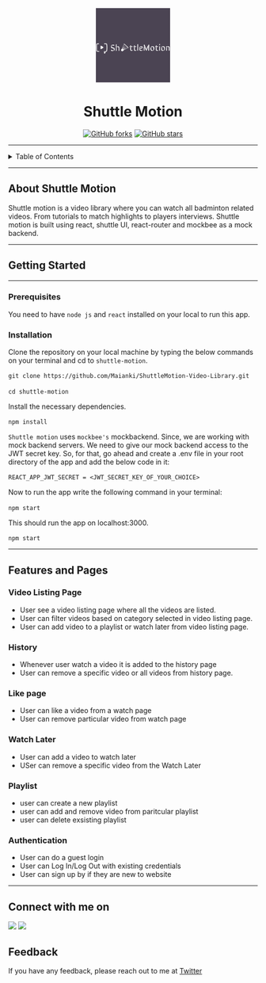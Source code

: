 <div align="center">

<img alt="site logo" src="public/site-logo.png" width="150px" height="150px" />

# Shuttle Motion

[![GitHub forks](https://img.shields.io/github/forks/Maianki/ShuttleMotion-Video-Library?style=flat-square)](https://github.com/Maianki/ShuttleMotion-Video-Library/network)
[![GitHub stars](https://img.shields.io/github/stars/Maianki/ShuttleMotion-Video-Library?style=flat-square)](https://github.com/Maianki/ShuttleMotion-Video-Library/stargazers)
</div>


---


<!-- TABLE OF CONTENTS -->
<details>
  <summary>Table of Contents</summary>
  <ol>
    <li>
      <a href="#about-shuttle-motion">About The Project</a>
    </li>
    <li>
      <a href="#getting-started">Getting Started</a>
      <ul>
        <li><a href="#prerequisites">Prerequisites</a></li>
        <li><a href="#installation">Installation</a></li>
      </ul>
    </li>
    <li>
      <a href="#features-and-pages">Features</a>
      <ul>
        <li><a href="#video-listing-page">Video Listing page</a></li>
        <li><a href="#history">History</a></li>
        <li><a href="#like-page">Like Page</a></li>
        <li><a href="#watch-later">Watch Later</a></li>
        <li><a href="#playlist">Playlist</a></li>
        <li><a href="#authentication">Authentication</a></li>
      </ul>
    </li>
  </ol>
</details>

---

## About Shuttle Motion
Shuttle motion is a video library where you can watch all badminton related videos. From tutorials to match highlights to players interviews. Shuttle motion is built using react, shuttle UI, react-router and mockbee as a mock backend.

---

##  Getting Started
---
### Prerequisites

You need to have `node js` and `react` installed on your local to run this app.

### Installation
Clone the repository on your local machine by typing the below commands on your terminal and cd to `shuttle-motion`.

```
git clone https://github.com/Maianki/ShuttleMotion-Video-Library.git

cd shuttle-motion
```

Install the necessary dependencies.

```
npm install
```

`Shuttle motion` uses `mockbee's` mockbackend. Since, we are working with mock backend servers. We need to give our mock backend access to the JWT secret key. So, for that, go ahead and create a .env file in your root directory of the app and add the below code in it:

```
REACT_APP_JWT_SECRET = <JWT_SECRET_KEY_OF_YOUR_CHOICE>
```

Now to run the app write the following command in your terminal:

```npm start```

This should run the app on localhost:3000.


```
npm start
```

---

## Features and Pages

### Video Listing Page
- User see a video listing page where all the videos are listed.
- User can filter videos based on category selected in video listing page.
- User can add video to a playlist or watch later from video listing page.

### History

- Whenever user watch a video it is added to the history page
- User can remove a specific video or all videos from history page.


### Like page

- User can like a video from a watch page
- User can remove particular video from watch page

### Watch Later

- User can add a video to watch later
- USer can remove a specific video from the Watch Later

### Playlist

- user can create a new playlist
- user can add and remove video from paritcular playlist 
- user can delete exsisting playlist

### Authentication

- User can do a guest login
- User can Log In/Log Out with existing credentials
- User can sign up by if they are new to website

---


## Connect with me on

<a href="https://twitter.com/Ankit_k10"><img src="https://img.shields.io/badge/Twitter-1DA1F2?style=for-the-badge&logo=twitter&logoColor=white"/></a>
<a href="https://www.linkedin.com/in/ankit-kumain-4124a21b3/"><img src="https://img.shields.io/badge/LinkedIn-0077B5?style=for-the-badge&logo=linkedin&logoColor=white"/></a>

## Feedback

If you have any feedback, please reach out to me at [Twitter](https://twitter.com/Ankit_k10)

